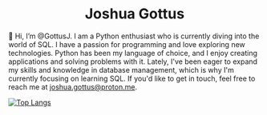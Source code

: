 # <div align="center">Joshua Gottus</div>

👋 Hi, I’m @GottusJ. I am a Python enthusiast who is currently diving into the world of SQL. I have a passion for programming and love exploring new technologies. Python has been my language of choice, and I enjoy creating applications and solving problems with it. Lately, I've been eager to expand my skills and knowledge in database management, which is why I'm currently focusing on learning SQL. If you'd like to get in touch, feel free to reach me at joshua.gottus@proton.me.

[![Top Langs](https://github-readme-stats.vercel.app/api/top-langs/?username=GottusJ)](https://github.com/GottusJ/GottusJ)
